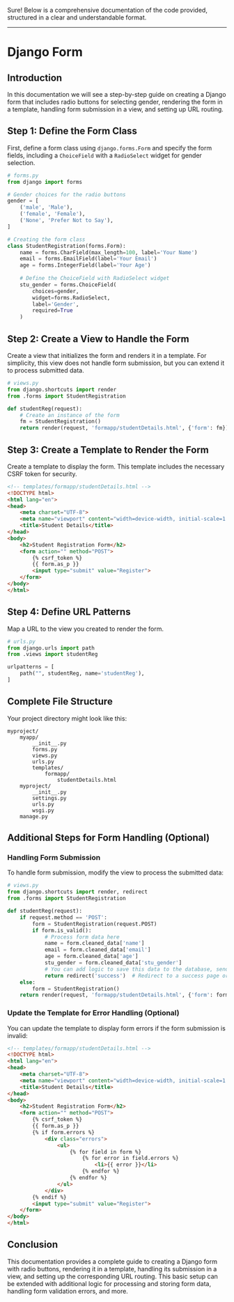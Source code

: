 Sure! Below is a comprehensive documentation of the code provided, structured in a clear and understandable format.

---

# Django Form 

## Introduction
In this documentation we will see a step-by-step guide on creating a Django form that includes radio buttons for selecting gender, rendering the form in a template, handling form submission in a view, and setting up URL routing.

## Step 1: Define the Form Class

First, define a form class using `django.forms.Form` and specify the form fields, including a `ChoiceField` with a `RadioSelect` widget for gender selection.

```python
# forms.py
from django import forms

# Gender choices for the radio buttons
gender = [
    ('male', 'Male'),
    ('female', 'Female'),
    ('None', 'Prefer Not to Say'),
]

# Creating the form class
class StudentRegistration(forms.Form):
    name = forms.CharField(max_length=100, label='Your Name')
    email = forms.EmailField(label='Your Email')
    age = forms.IntegerField(label='Your Age')
    
    # Define the ChoiceField with RadioSelect widget
    stu_gender = forms.ChoiceField(
        choices=gender,
        widget=forms.RadioSelect,
        label='Gender',
        required=True
    )
```

## Step 2: Create a View to Handle the Form

Create a view that initializes the form and renders it in a template. For simplicity, this view does not handle form submission, but you can extend it to process submitted data.

```python
# views.py
from django.shortcuts import render
from .forms import StudentRegistration

def studentReg(request):
    # Create an instance of the form
    fm = StudentRegistration()
    return render(request, 'formapp/studentDetails.html', {'form': fm})
```

## Step 3: Create a Template to Render the Form

Create a template to display the form. This template includes the necessary CSRF token for security.

```html
<!-- templates/formapp/studentDetails.html -->
<!DOCTYPE html>
<html lang="en">
<head>
    <meta charset="UTF-8">
    <meta name="viewport" content="width=device-width, initial-scale=1.0">
    <title>Student Details</title>
</head>
<body>
    <h2>Student Registration Form</h2>
    <form action="" method="POST">
        {% csrf_token %}
        {{ form.as_p }}
        <input type="submit" value="Register">
    </form>
</body>
</html>
```

## Step 4: Define URL Patterns

Map a URL to the view you created to render the form.

```python
# urls.py
from django.urls import path
from .views import studentReg

urlpatterns = [
    path("", studentReg, name='studentReg'),
]
```

## Complete File Structure

Your project directory might look like this:

```
myproject/
    myapp/
        __init__.py
        forms.py
        views.py
        urls.py
        templates/
            formapp/
                studentDetails.html
    myproject/
        __init__.py
        settings.py
        urls.py
        wsgi.py
    manage.py
```

## Additional Steps for Form Handling (Optional)

### Handling Form Submission

To handle form submission, modify the view to process the submitted data:

```python
# views.py
from django.shortcuts import render, redirect
from .forms import StudentRegistration

def studentReg(request):
    if request.method == 'POST':
        form = StudentRegistration(request.POST)
        if form.is_valid():
            # Process form data here
            name = form.cleaned_data['name']
            email = form.cleaned_data['email']
            age = form.cleaned_data['age']
            stu_gender = form.cleaned_data['stu_gender']
            # You can add logic to save this data to the database, send an email, etc.
            return redirect('success')  # Redirect to a success page or another view
    else:
        form = StudentRegistration()
    return render(request, 'formapp/studentDetails.html', {'form': form})
```

### Update the Template for Error Handling (Optional)

You can update the template to display form errors if the form submission is invalid:

```html
<!-- templates/formapp/studentDetails.html -->
<!DOCTYPE html>
<html lang="en">
<head>
    <meta charset="UTF-8">
    <meta name="viewport" content="width=device-width, initial-scale=1.0">
    <title>Student Details</title>
</head>
<body>
    <h2>Student Registration Form</h2>
    <form action="" method="POST">
        {% csrf_token %}
        {{ form.as_p }}
        {% if form.errors %}
            <div class="errors">
                <ul>
                    {% for field in form %}
                        {% for error in field.errors %}
                            <li>{{ error }}</li>
                        {% endfor %}
                    {% endfor %}
                </ul>
            </div>
        {% endif %}
        <input type="submit" value="Register">
    </form>
</body>
</html>
```

## Conclusion

This documentation provides a complete guide to creating a Django form with radio buttons, rendering it in a template, handling its submission in a view, and setting up the corresponding URL routing. This basic setup can be extended with additional logic for processing and storing form data, handling form validation errors, and more.